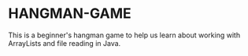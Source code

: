 # HANGMAN-GAME

This is a beginner's hangman game to help us learn about working with ArrayLists and file reading in Java.
